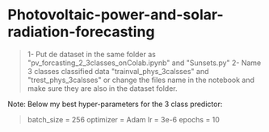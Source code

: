 # Photovoltaic-power-and-solar-radiation-forecasting

> 1- Put de dataset in the same folder as "pv_forcasting_2_3classes_onColab.ipynb" and "Sunsets.py"
> 2- Name 3 classes classified data "trainval_phys_3calsses" and "trest_phys_3calsses" or change the files name in the notebook and make sure they are also in the dataset folder.


Note: Below my best hyper-parameters for the 3 class predictor:
> batch_size = 256
> optimizer = Adam
> lr = 3e-6
> epochs = 10
